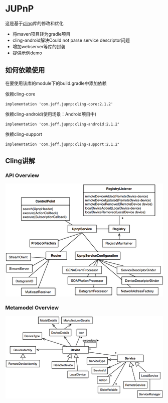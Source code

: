 # JUPnP
这是基于[cling](https://github.com/4thline/cling)库的修改和优化

- 将maven项目转为gradle项目
- cling-android解决Could not parse service descriptor问题
- 增加webserver等库的封装
- 提供示例demo

## 如何依赖使用
在要使用该库的module下的build.gradle中添加依赖

依赖cling-core
```
implementation 'com.jeff.jupnp:cling-core:2.1.2'

```
依赖cling-android(使用场景：Android项目中)
```
implementation 'com.jeff.jupnp:cling-android:2.1.2'

```
依赖cling-support

```
implementation 'com.jeff.jupnp:cling-support:2.1.2'

```

## Cling讲解
### API Overview
![api_overview](https://github.com/feijeff0486/JUPnP/blob/master/img/api_overview.png)

### Metamodel Overview
![metamodel_overview](https://github.com/feijeff0486/JUPnP/blob/master/img/metamodel_overview.png)